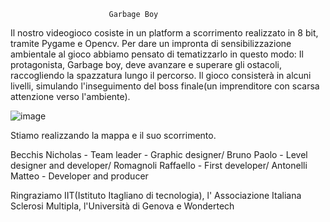                           Garbage Boy
Il nostro videogioco cosiste in un platform a scorrimento realizzato in 8 bit, tramite Pygame e Opencv.
Per dare un impronta di sensibilizzazione ambientale al gioco abbiamo pensato di tematizzarlo in questo modo:
Il protagonista, Garbage boy, deve avanzare e superare gli ostacoli, raccogliendo la spazzatura lungo il percorso.
Il gioco consisterà in alcuni livelli, simulando l'inseguimento del boss finale(un imprenditore con scarsa attenzione verso l'ambiente).

![image](https://user-images.githubusercontent.com/71812597/110108915-0ca6bc00-7dad-11eb-9b63-99135e7c8907.png)


Stiamo realizzando la mappa e il suo scorrimento.

Becchis Nicholas - Team leader - Graphic designer/
Bruno Paolo - Level designer and developer/
Romagnoli Raffaello - First developer/
Antonelli Matteo - Developer and producer

Ringraziamo IIT(Istituto Itagliano di tecnologia), l' Associazione Italiana Sclerosi Multipla, l'Università di Genova e Wondertech


